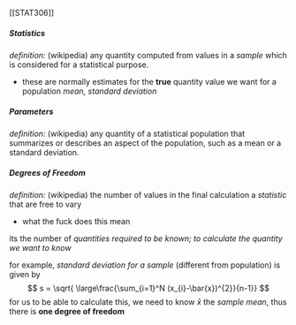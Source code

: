 [[STAT306]]

##### Statistics
*definition:* (wikipedia)
any quantity computed from values in a *sample* which is considered for a statistical purpose. 
- these are normally estimates for the **true** quantity value we want for a population *mean, standard deviation*

##### Parameters
*definition:* (wikipedia)
any quantity of a statistical population that summarizes or describes an aspect of the population, such as a mean or a standard deviation.

##### Degrees of Freedom
*definition:* (wikipedia)
the number of values in the final calculation a *statistic* that are free to vary
- what the fuck does this mean

its the number of *quantities required to be known; to calculate the quantity we want to know*

for example, *standard deviation for a sample* (different from population) is given by
$$
s = \sqrt{ \large\frac{\sum_{i=1}^N (x_{i}-\bar{x})^{2}}{n-1}}
$$
for us to be able to calculate this, we need to know $\bar{x}$ the *sample mean*, thus there is **one degree of freedom**
